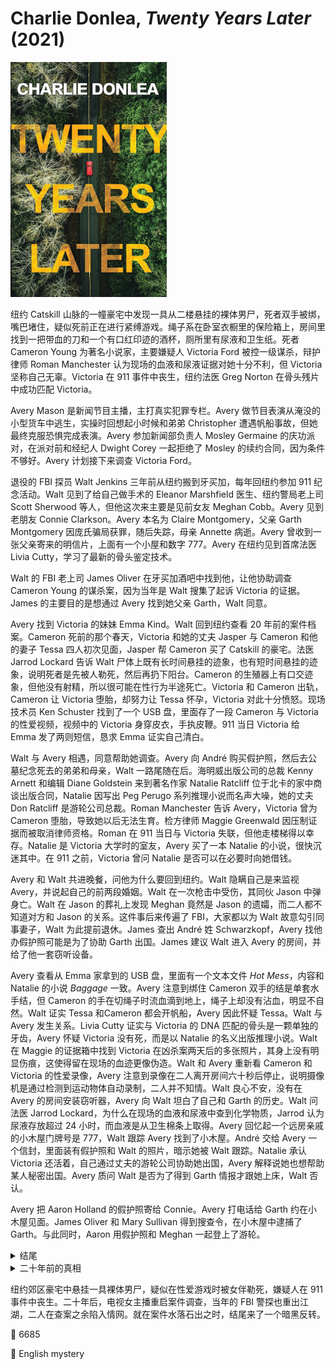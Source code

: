 # Charlie Donlea, <i>Twenty Years Later</i> (2021)

<img src=images/2021_cover.jpg width=250/>

纽约 Catskill 山脉的一幢豪宅中发现一具从二楼悬挂的裸体男尸，死者双手被绑，嘴巴堵住，疑似死前正在进行紧缚游戏。绳子系在卧室衣橱里的保险箱上，房间里找到一把带血的刀和一个有口红印迹的酒杯，厕所里有尿液和卫生纸。死者 Cameron Young 为著名小说家，主要嫌疑人 Victoria Ford 被控一级谋杀，辩护律师 Roman Manchester 认为现场的血液和尿液证据对她十分不利，但 Victoria 坚称自己无辜。Victoria 在 911 事件中丧生，纽约法医 Greg Norton 在骨头残片中成功匹配 Victoria。

Avery Mason 是新闻节目主播，主打真实犯罪专栏。Avery 做节目表演从淹没的小型货车中逃生，实操时回想起小时候和弟弟 Christopher 遭遇帆船事故，但她最终克服恐惧完成表演。Avery 参加新闻部负责人 Mosley Germaine 的庆功派对，在派对前和经纪人 Dwight Corey 一起拒绝了 Mosley 的续约合同，因为条件不够好。Avery 计划接下来调查 Victoria Ford。

退役的 FBI 探员 Walt Jenkins 三年前从纽约搬到牙买加，每年回纽约参加 911 纪念活动。Walt 见到了给自己做手术的 Eleanor Marshfield 医生、纽约警局老上司 Scott Sherwood 等人，但他这次来主要是见前女友 Meghan Cobb。Avery 见到老朋友 Connie Clarkson。Avery 本名为 Claire Montgomery，父亲 Garth Montgomery 因庞氏骗局获罪，随后失踪，母亲 Annette 病逝。Avery 曾收到一张父亲寄来的明信片，上面有一个小屋和数字 777。Avery 在纽约见到首席法医 Livia Cutty，学习了最新的骨头鉴定技术。

Walt 的 FBI 老上司 James Oliver 在牙买加酒吧中找到他，让他协助调查 Cameron Young 的谋杀案，因为当年是 Walt 搜集了起诉 Victoria 的证据。James 的主要目的是想通过 Avery 找到她父亲 Garth，Walt 同意。

Avery 找到 Victoria 的妹妹 Emma Kind。Walt 回到纽约查看 20 年前的案件档案。Cameron 死前的那个春天，Victoria 和她的丈夫 Jasper 与 Cameron 和他的妻子 Tessa 四人初次见面，Jasper 帮 Cameron 买了 Catskill 的豪宅。法医 Jarrod Lockard 告诉 Walt 尸体上既有长时间悬挂的迹象，也有短时间悬挂的迹象，说明死者是先被人勒死，然后再扔下阳台。Cameron 的生殖器上有口交迹象，但他没有射精，所以很可能在性行为半途死亡。Victoria 和 Cameron 出轨，Cameron 让 Victoria 堕胎，却努力让 Tessa 怀孕，Victoria 对此十分愤怒。现场技术员 Ken Schuster 找到了一个 USB 盘，里面存了一段 Cameron 与 Victoria 的性爱视频，视频中的 Victoria 身穿皮衣，手执皮鞭。911 当日 Victoria 给 Emma 发了两则短信，恳求 Emma 证实自己清白。

Walt 与 Avery 相遇，同意帮助她调查。Avery 向 André 购买假护照，然后去公墓纪念死去的弟弟和母亲，Walt 一路尾随在后。海明威出版公司的总裁 Kenny Arnett 和编辑 Diane Goldstein 来到著名作家 Natalie Ratcliff 位于北卡的家中商谈出版合同，Natalie 因写出 Peg Perugo 系列推理小说而名声大噪，她的丈夫 Don Ratcliff 是游轮公司总裁。Roman Manchester 告诉 Avery，Victoria 曾为 Cameron 堕胎，导致她以后无法生育。检方律师 Maggie Greenwald 因压制证据而被取消律师资格。Roman 在 911 当日与 Victoria 失联，但他走楼梯得以幸存。Natalie 是 Victoria 大学时的室友，Avery 买了一本 Natalie 的小说，很快沉迷其中。在 911 之前，Victoria 曾问 Natalie 是否可以在必要时向她借钱。

Avery 和 Walt 共进晚餐，问他为什么要回到纽约。Walt 隐瞒自己是来监视 Avery，并说起自己的前两段婚姻。Walt 在一次枪击中受伤，其同伙 Jason 中弹身亡。Walt 在 Jason 的葬礼上发现 Meghan 竟然是 Jason 的遗孀，而二人都不知道对方和 Jason 的关系。这件事后来传遍了 FBI，大家都以为 Walt 故意勾引同事妻子，Walt 为此提前退休。James 查出 André 姓 Schwarzkopf，Avery 找他办假护照可能是为了协助 Garth 出国。James 建议 Walt 进入 Avery 的房间，并给了他一套窃听设备。

Avery 查看从 Emma 家拿到的 USB 盘，里面有一个文本文件 <i>Hot Mess</i>，内容和 Natalie 的小说 <i>Baggage</i> 一致。Avery 注意到绑住 Cameron 双手的结是单套水手结，但 Cameron 的手在切绳子时流血滴到地上，绳子上却没有沾血，明显不自然。Walt 证实 Tessa 和Cameron 都会开帆船，Avery 因此怀疑 Tessa。Walt 与 Avery 发生关系。Livia Cutty 证实与 Victoria 的 DNA 匹配的骨头是一颗单独的牙齿，Avery 怀疑 Victoria 没有死，而是以 Natalie 的名义出版推理小说。Walt 在 Maggie 的证据箱中找到 Victoria 在凶杀案两天后的多张照片，其身上没有明显伤痕，这使得留在现场的血迹更像伪造。Walt 和 Avery 重新看 Cameron 和 Victoria 的性爱录像，Avery 注意到录像在二人离开房间六十秒后停止，说明摄像机是通过检测到运动物体自动录制，二人并不知情。Walt 良心不安，没有在 Avery 的房间安装窃听器，Avery 向 Walt 坦白了自己和 Garth 的历史。Walt 问法医 Jarrod Lockard，为什么在现场的血液和尿液中查到化学物质，Jarrod 认为尿液存放超过 24 小时，而血液是从卫生棉条上取得。Avery 回忆起一个远房亲戚的小木屋门牌号是 777，Walt 跟踪 Avery 找到了小木屋。André 交给 Avery 一个信封，里面装有假护照和 Walt 的照片，暗示她被 Walt 跟踪。Natalie 承认 Victoria 还活着，自己通过丈夫的游轮公司协助她出国，Avery 解释说她也想帮助某人秘密出国。Avery 质问 Walt 是否为了得到 Garth 情报才跟她上床，Walt 否认。

Avery 把 Aaron Holland 的假护照寄给 Connie。Avery 打电话给 Garth 约在小木屋见面。James Oliver 和 Mary Sullivan 得到搜查令，在小木屋中逮捕了 Garth。与此同时，Aaron 用假护照和 Meghan 一起登上了游轮。

<details><summary>结尾</summary>
Aaron 是 Avery 的弟弟 Christopher，他没有死，也参与了庞氏骗局，故意设计沉船事故逃脱处罚。Avery 的电视节目大获成功，致使 Victoria 案件重启，她还签下了巨额合同。Avery 和 Christopher 给 Connie 寄了一张两百万的支票，以补偿她在庞氏骗局中的损失。Walt 决定和 Avery 一起搬回加州。Victoria 打算在最新的小说中展现暗黑结局。
</details>

<details><summary>二十年前的真相</summary>
Victoria 在给 Cameron 口交时将其勒死，把提前准备的自己的血样和尿样洒在现场，并故意在 Tessa 的桌子上留下自己的性爱录像。Victoria 计划让证据指向自己，然后在揭露证据为捏造。
</details>

纽约郊区豪宅中悬挂一具裸体男尸，疑似在性爱游戏时被女伴勒死，嫌疑人在 911 事件中丧生。二十年后，电视女主播重启案件调查，当年的 FBI 警探也重出江湖，二人在查案之余陷入情网。就在案件水落石出之时，结尾来了一个暗黑反转。

:link: 6685

:file_folder: English mystery
